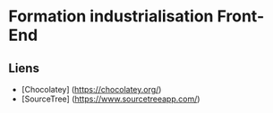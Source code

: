 Formation industrialisation Front-End
=====================================

## Liens

* [Chocolatey] (https://chocolatey.org/)
* [SourceTree] (https://www.sourcetreeapp.com/)